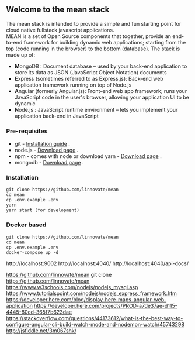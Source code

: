 ## Welcome to the mean stack

The mean stack is intended to provide a simple and fun starting point for cloud native fullstack javascript applications.   
MEAN is a set of Open Source components that together, provide an end-to-end framework for building dynamic web applications; starting from the top (code running in the browser) to the bottom (database). The stack is made up of:

- **M**ongoDB : Document database – used by your back-end application to store its data as JSON (JavaScript Object Notation) documents
- **E**xpress (sometimes referred to as Express.js): Back-end web application framework running on top of Node.js
- **A**ngular (formerly Angular.js): Front-end web app framework; runs your JavaScript code in the user's browser, allowing your application UI to be dynamic
- **N**ode.js : JavaScript runtime environment – lets you implement your application back-end in JavaScript

### Pre-requisites
* git - [Installation guide](https://www.linode.com/docs/development/version-control/how-to-install-git-on-linux-mac-and-windows/) .  
* node.js - [Download page](https://nodejs.org/en/download/) .  
* npm - comes with node or download yarn - [Download page](https://yarnpkg.com/lang/en/docs/install) .  
* mongodb - [Download page](https://www.mongodb.com/download-center/community) .  

### Installation 
``` 
git clone https://github.com/linnovate/mean
cd mean
cp .env.example .env
yarn
yarn start (for development)
```
### Docker based 
``` 
git clone https://github.com/linnovate/mean
cd mean
cp .env.example .env
docker-compose up -d
```

http://localhost:9002
http://localhost:4040/
http://localhost:4040/api-docs/

https://github.com/linnovate/mean
git clone https://github.com/linnovate/mean
https://www.w3schools.com/nodejs/nodejs_mysql.asp
https://www.tutorialspoint.com/nodejs/nodejs_express_framework.htm
https://developer.here.com/blog/display-here-maps-angular-web-application
https://developer.here.com/projects/PROD-a7de37ae-d115-4445-80cd-365f7b623dae
https://stackoverflow.com/questions/44173612/what-is-the-best-way-to-configure-angular-cli-build-watch-mode-and-nodemon-watch/45743298
http://jsfiddle.net/3m067shk/
